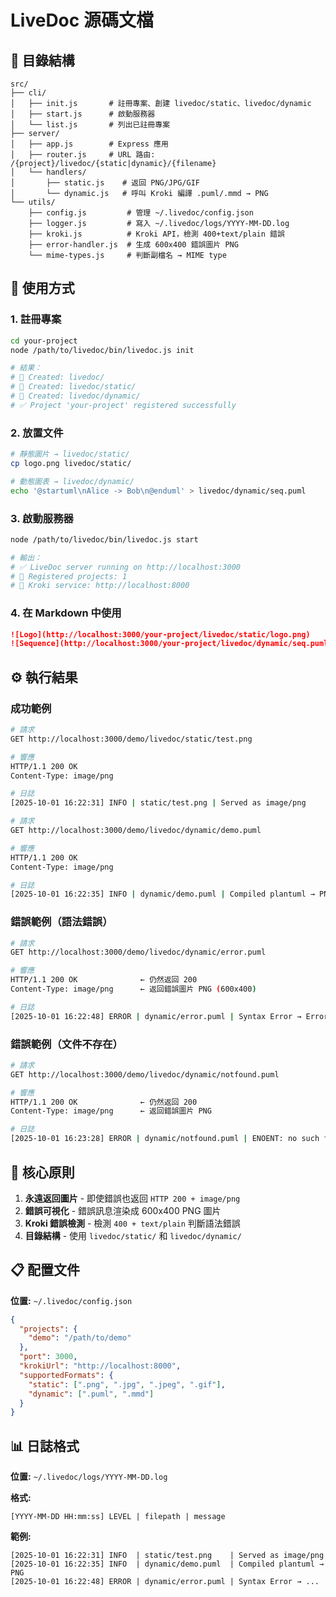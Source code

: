 # LiveDoc 源碼文檔

## 📁 目錄結構

```
src/
├── cli/
│   ├── init.js       # 註冊專案、創建 livedoc/static、livedoc/dynamic
│   ├── start.js      # 啟動服務器
│   └── list.js       # 列出已註冊專案
├── server/
│   ├── app.js        # Express 應用
│   ├── router.js     # URL 路由: /{project}/livedoc/{static|dynamic}/{filename}
│   └── handlers/
│       ├── static.js    # 返回 PNG/JPG/GIF
│       └── dynamic.js   # 呼叫 Kroki 編譯 .puml/.mmd → PNG
└── utils/
    ├── config.js         # 管理 ~/.livedoc/config.json
    ├── logger.js         # 寫入 ~/.livedoc/logs/YYYY-MM-DD.log
    ├── kroki.js          # Kroki API，檢測 400+text/plain 錯誤
    ├── error-handler.js  # 生成 600x400 錯誤圖片 PNG
    └── mime-types.js     # 判斷副檔名 → MIME type
```

## 🚀 使用方式

### 1. 註冊專案
```bash
cd your-project
node /path/to/livedoc/bin/livedoc.js init

# 結果：
# 📁 Created: livedoc/
# 📁 Created: livedoc/static/
# 📁 Created: livedoc/dynamic/
# ✅ Project 'your-project' registered successfully
```

### 2. 放置文件
```bash
# 靜態圖片 → livedoc/static/
cp logo.png livedoc/static/

# 動態圖表 → livedoc/dynamic/
echo '@startuml\nAlice -> Bob\n@enduml' > livedoc/dynamic/seq.puml
```

### 3. 啟動服務器
```bash
node /path/to/livedoc/bin/livedoc.js start

# 輸出：
# ✅ LiveDoc server running on http://localhost:3000
# 📁 Registered projects: 1
# 🔧 Kroki service: http://localhost:8000
```

### 4. 在 Markdown 中使用
```markdown
![Logo](http://localhost:3000/your-project/livedoc/static/logo.png)
![Sequence](http://localhost:3000/your-project/livedoc/dynamic/seq.puml)
```

## ⚙️ 執行結果

### 成功範例
```bash
# 請求
GET http://localhost:3000/demo/livedoc/static/test.png

# 響應
HTTP/1.1 200 OK
Content-Type: image/png

# 日誌
[2025-10-01 16:22:31] INFO | static/test.png | Served as image/png
```

```bash
# 請求
GET http://localhost:3000/demo/livedoc/dynamic/demo.puml

# 響應
HTTP/1.1 200 OK
Content-Type: image/png

# 日誌
[2025-10-01 16:22:35] INFO | dynamic/demo.puml | Compiled plantuml → PNG
```

### 錯誤範例（語法錯誤）
```bash
# 請求
GET http://localhost:3000/demo/livedoc/dynamic/error.puml

# 響應
HTTP/1.1 200 OK              ← 仍然返回 200
Content-Type: image/png      ← 返回錯誤圖片 PNG (600x400)

# 日誌
[2025-10-01 16:22:48] ERROR | dynamic/error.puml | Syntax Error → Error 400: ...
```

### 錯誤範例（文件不存在）
```bash
# 請求
GET http://localhost:3000/demo/livedoc/dynamic/notfound.puml

# 響應
HTTP/1.1 200 OK              ← 仍然返回 200
Content-Type: image/png      ← 返回錯誤圖片 PNG

# 日誌
[2025-10-01 16:23:28] ERROR | dynamic/notfound.puml | ENOENT: no such file or directory
```

## 🔑 核心原則

1. **永遠返回圖片** - 即使錯誤也返回 `HTTP 200 + image/png`
2. **錯誤可視化** - 錯誤訊息渲染成 600x400 PNG 圖片
3. **Kroki 錯誤檢測** - 檢測 `400 + text/plain` 判斷語法錯誤
4. **目錄結構** - 使用 `livedoc/static/` 和 `livedoc/dynamic/`

## 📋 配置文件

**位置:** `~/.livedoc/config.json`

```json
{
  "projects": {
    "demo": "/path/to/demo"
  },
  "port": 3000,
  "krokiUrl": "http://localhost:8000",
  "supportedFormats": {
    "static": [".png", ".jpg", ".jpeg", ".gif"],
    "dynamic": [".puml", ".mmd"]
  }
}
```

## 📊 日誌格式

**位置:** `~/.livedoc/logs/YYYY-MM-DD.log`

**格式:**
```
[YYYY-MM-DD HH:mm:ss] LEVEL | filepath | message
```

**範例:**
```
[2025-10-01 16:22:31] INFO  | static/test.png    | Served as image/png
[2025-10-01 16:22:35] INFO  | dynamic/demo.puml  | Compiled plantuml → PNG
[2025-10-01 16:22:48] ERROR | dynamic/error.puml | Syntax Error → ...
```
